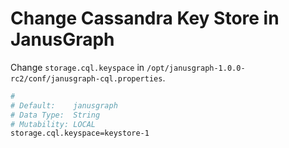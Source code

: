# Change Cassandra Key Store in JanusGraph

Change `storage.cql.keyspace` in `/opt/janusgraph-1.0.0-rc2/conf/janusgraph-cql.properties`.

```bash
#
# Default:    janusgraph
# Data Type:  String
# Mutability: LOCAL
storage.cql.keyspace=keystore-1
```